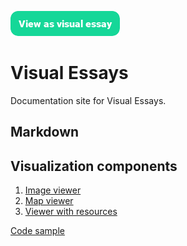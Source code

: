 <a href="https://visual-essays.app"><img src="/ve-button.png"></a>

# Visual Essays

Documentation site for Visual Essays.

## Markdown

## Visualization components

1. [Image viewer](visualization-components/image-viewer.md)
2. [Map viewer](visualization-components/map-viewer.md)
3. [Viewer with resources](visualization-components/vis-component-with-resources)

[Code sample](code-sample.md)
